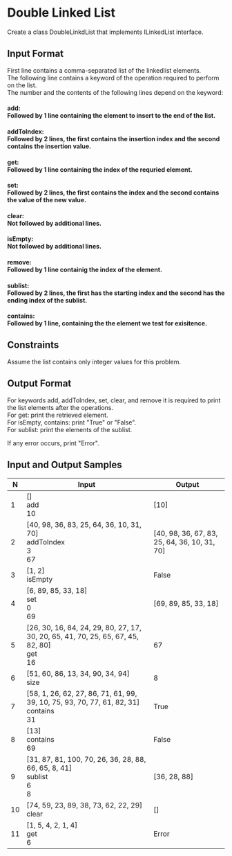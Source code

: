 # Double Linked List

Create a class DoubleLinkdList that implements ILinkedList interface.

## Input Format
First line contains a comma-separated list of the linkedlist elements.<br />
The following line contains a keyword of the operation required to perform on the list.<br />
The number and the contents of the following lines depend on the keyword:<br />

#### add:<br> Followed by 1 line containing the element to insert to the end of the list.
#### addToIndex:<br>Followed by 2 lines, the first contains the insertion index and the second contains the insertion value.
#### get:<br> Followed by 1 line containing the index of the requried element.
#### set:<br> Followed by 2 lines, the first contains the index and the second contains the value of the new value.
#### clear:<br> Not followed by additional lines.
#### isEmpty:<br> Not followed by additional lines.
#### remove:<br> Followed by 1 line containig the index of the element.
#### sublist:<br> Followed by 2 lines, the first has the starting index and the second has the ending index of the sublist.
#### contains:<br> Followed by 1 line, containing the the element we test for exisitence.


## Constraints
Assume the list contains only integer values for this problem.

## Output Format
For keywords add, addToIndex, set, clear, and remove it is required to print the list elements after the operations.<br />
For get: print the retrieved element.<br />
For isEmpty, contains: print "True" or "False".<br />
For sublist: print the elements of the sublist.<br />

If any error occurs, print "Error".<br />

## Input and Output Samples

|N| Input | Output |
|--|-------|--------|
|1|[]<br>add<br>10<br> |[10]|
|2|[40, 98, 36, 83, 25, 64, 36, 10, 31, 70]<br>addToIndex<br>3<br>67<br>|[40, 98, 36, 67, 83, 25, 64, 36, 10, 31, 70]|
|3|[1, 2]<br>isEmpty|False|
|4|[6, 89, 85, 33, 18]<br>set<br>0<br>69|[69, 89, 85, 33, 18]|
|5|[26, 30, 16, 84, 24, 29, 80, 27, 17, 30, 20, 65, 41, 70, 25, 65, 67, 45, 82, 80]<br>get<br>16|67|
|6|[51, 60, 86, 13, 34, 90, 34, 94]<br>size|8|
|7|[58, 1, 26, 62, 27, 86, 71, 61, 99, 39, 10, 75, 93, 70, 77, 61, 82, 31]<br>contains<br>31|True|
|8|[13]<br>contains<br>69|False|
|9|[31, 87, 81, 100, 70, 26, 36, 28, 88, 66, 65, 8, 41]<br>sublist<br>6<br>8|[36, 28, 88]|
|10|[74, 59, 23, 89, 38, 73, 62, 22, 29]<br>clear|[]|
|11|[1, 5, 4, 2, 1, 4]<br>get<br>6|Error|